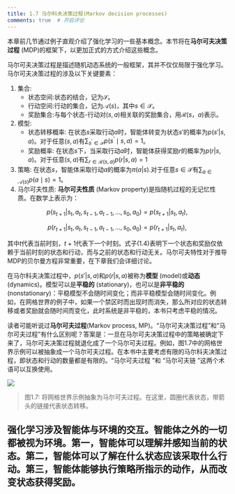 ```yaml
---
title: 1.7 马尔科夫决策过程(Markov decision processes)
comments: true  # 开启评论
---
```

本章前几节通过例子直观介绍了强化学习的一些基本概念。本节将在**马尔可夫决策过程** (MDP)的框架下，以更加正式的方式介绍这些概念。

马尔可夫决策过程是描述随机动态系统的一般框架，其并不仅仅局限于强化学习。马尔可夫决策过程的涉及以下关键要素：

1. 集合:
     - 状态空间:状态的结合，记为$\mathcal{S}$。
     - 行动空间:行动的集合，记为$\mathcal{A}(s)$，其中$s \in \mathcal{S}$。
     - 奖励集合:与每个状态-行动对$(s,a)$相关联的奖励集合，用$\mathcal{R}(s，a)$表示。
2. 模型:
     - 状态转移概率: 在状态$s$采取行动$a$时，智能体转变为状态$s'$的概率为$p(s'|s,a)$。对于任意$(s,a)$有$\sum_{s^{\prime}\in\mathcal{S}}p(s^{\prime}\mid s,a)=1$。
     -  奖励概率: 在状态$s$下，当采取行动$a$时，智能体获得奖励$r$的概率为$p(r|s,a)$。对于任意$(s,a)$有$\sum_{r\in\mathcal{R}(s,a)}p(r|s,a)=1$
3. 策略: 在状态$s$，智能体采取行动$a$的概率为$\pi(a|s).$对于任意$s \in \mathcal{S}$有$\sum_{a\in\mathcal{A}(s)}p(a\mid s)=1$。
4. 马尔可夫性质: **马尔可夫性质** (Markov property)是指随机过程的无记忆性质。在数学上表示为：

$$p(s_{t+1}|s_t,a_t,s_{t-1},a_{t-1},\ldots,s_0,a_0)=p(s_{t+1}|s_t,a_t),$$

$$p(r_{t+1}|s_t,a_t,s_{t-1},a_{t-1},\ldots,s_0,a_0)=p(r_{t+1}|s_t,a_t),\tag{1.4}$$

其中$t$代表当前时刻，$t+1$代表下一个时刻。式子(1.4)表明下一个状态和奖励仅依赖于当前时刻的状态和行动，而与之前的状态和行动无关。马尔可夫特性对于推导MDP的贝尔曼方程非常重要，在下章我们会详细讨论。

在马尔科夫决策过程中，$p(s'|s,a)$和$p(r|s,a)$被称为**模型** (model)或**动态** (dynamics)。模型可以是**平稳的** (stationary)，也可以是**非平稳的** (nonstationary)：平稳模型不会随时间变化；而非平稳模型会随时间变化。例如，在网格世界的例子中，如果一个禁区时而出现时而消失，那么所对应的状态转移或者奖励就会随时间而变化，此时系统是非平稳的，本书只考虑平稳的情况。

读者可能听说过**马尔可夫过程**(Markov process, MP)。“马尔可夫决策过程”和“马尔可夫过程”有什么区别呢？答案是：一旦在马尔可夫决策过程中的策略被确定下来了，马尔可夫决策过程就退化成了一个马尔可夫过程。例如，图$1.7$中的网格世界示例可以被抽象成一个马尔可夫过程。在本书中主要考虑有限的马尔科夫决策过程，即状态和行动的数量都是有限的。“马尔可夫过程 ”和 “马尔可夫链 ”这两个术语可以互换使用。

 ![](../img/01/9.png)
 > 图1.7: 将网格世界示例抽象为马尔可夫过程。在这里，圆圈代表状态，带箭头的链接代表状态转移。

强化学习涉及智能体与环境的交互。智能体之外的一切都被视为环境。第一，智能体可以理解并感知当前的状态。第二，智能体可以了解在什么状态应该采取什么行动。第三，智能体能够执行策略所指示的动作，从而改变状态获得奖励。
---